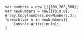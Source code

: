 

        var numbers = new []{100,200,300};
        var newNumbers = new[]{0,0,0};
        Array.Copy(numbers,newNumbers,3);
        foreach(var n in newNumbers){
            Console.WriteLine(n);
        }
